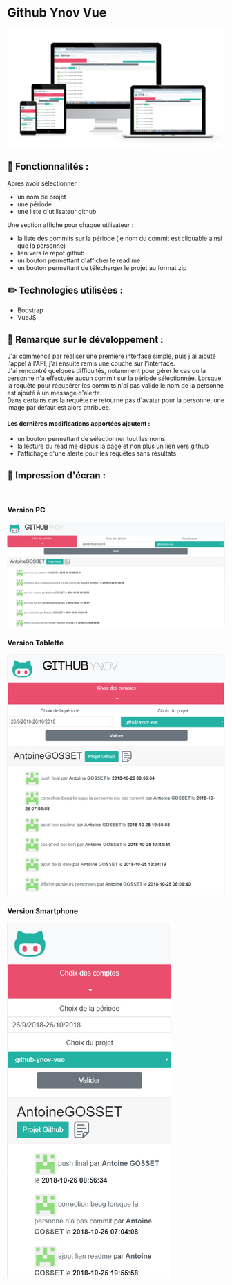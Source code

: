 # Github Ynov Vue 
![alt text](https://raw.githubusercontent.com/AntoineGOSSET/github-ynov-vue/master/screenshot/all.png)
</br>
## :star2: Fonctionnalités :
Après avoir sélectionner :
  - un nom de projet
  - une période
  - une liste d'utilisateur github

Une section affiche pour chaque utilisateur :
  - la liste des commits sur la période (le nom du commit est cliquable ainsi que la personne)
  - lien vers le repot github
  - un bouton permettant d'afficher le read me
  - un bouton permettant de télécharger le projet au format zip
  
## :pencil2: Technologies utilisées :
  - Boostrap
  - VueJS
  
## :mega: Remarque sur le développement :

J'ai commencé par réaliser une première interface simple, puis j'ai ajouté l'appel à l'API, j'ai ensuite remis une couche sur l'interface. </br>
J'ai rencontré quelques difficultés, notamment pour gérer le cas où la personne n'a effectuée aucun commit sur la période sélectionnée. Lorsque la requête pour récupérer les commits n'ai pas valide le nom de la personne est ajouté à un message d'alerte.</br>
Dans certains cas la requête ne retourne pas d'avatar pour la personne, une image par défaut est alors attribuée.

#### Les dernières modifications apportées ajoutent :
  - un bouton permettant de sélectionner tout les noms
  - la lecture du read me depuis la page et non plus un lien vers github
  - l'affichage d'une alerte pour les requêtes sans résultats
## :iphone: Impression d'écran :

<br/>

### Version PC

![alt text](https://raw.githubusercontent.com/AntoineGOSSET/github-ynov-vue/master/screenshot/pc.PNG)
<br/>
### Version Tablette

![alt text](https://raw.githubusercontent.com/AntoineGOSSET/github-ynov-vue/master/screenshot/tab.PNG)
<br/>
### Version Smartphone

![alt text](https://raw.githubusercontent.com/AntoineGOSSET/github-ynov-vue/master/screenshot/smart.PNG)
